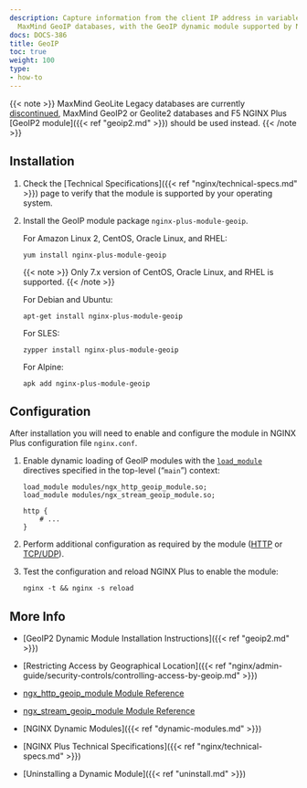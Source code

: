 ```yaml
---
description: Capture information from the client IP address in variables, using the
  MaxMind GeoIP databases, with the GeoIP dynamic module supported by NGINX, Inc.
docs: DOCS-386
title: GeoIP
toc: true
weight: 100
type:
- how-to
---
```


{{< note >}} MaxMind GeoLite Legacy databases are currently [discontinued](https://blog.maxmind.com/2018/01/discontinuation-of-the-geolite-legacy-databases), MaxMind GeoIP2 or Geolite2 databases and F5 NGINX Plus [GeoIP2 module]({{< ref "geoip2.md" >}}) should be used instead. {{< /note >}}

## Installation

1. Check the [Technical Specifications]({{< ref "nginx/technical-specs.md" >}}) page to verify that the module is supported by your operating system.

2. Install the GeoIP module package `nginx-plus-module-geoip`.

   For Amazon Linux 2, CentOS, Oracle Linux, and RHEL:

   ```shell
   yum install nginx-plus-module-geoip
   ```

   {{< note >}} Only 7.x version of CentOS, Oracle Linux, and RHEL is supported. {{< /note >}}


   For Debian and Ubuntu:

   ```shell
   apt-get install nginx-plus-module-geoip
   ```

   For SLES:

   ```shell
   zypper install nginx-plus-module-geoip
   ```

   For Alpine:

   ```shell
   apk add nginx-plus-module-geoip
   ```

## Configuration

After installation you will need to enable and configure the module in NGINX Plus configuration file `nginx.conf`.

1. Enable dynamic loading of GeoIP modules with the [`load_module`](https://nginx.org/en/docs/ngx_core_module.html#load_module) directives specified in the top-level (“`main`”) context:

   ```nginx
   load_module modules/ngx_http_geoip_module.so;
   load_module modules/ngx_stream_geoip_module.so;

   http {
       # ...
   }
   ```

2. Perform additional configuration as required by the module ([HTTP](https://nginx.org/en/docs/http/ngx_http_geoip_module.html) or [TCP/UDP](https://nginx.org/en/docs/stream/ngx_stream_geoip_module.html)).

3. Test the configuration and reload NGINX Plus to enable the module:

   ```shell
   nginx -t && nginx -s reload
   ```

## More Info

- [GeoIP2 Dynamic Module Installation Instructions]({{< ref "geoip2.md" >}})

- [Restricting Access by Geographical Location]({{< ref "nginx/admin-guide/security-controls/controlling-access-by-geoip.md" >}})

- [ngx_http_geoip_module Module Reference](https://nginx.org/en/docs/http/ngx_http_geoip_module.html)

- [ngx_stream_geoip_module Module Reference](https://nginx.org/en/docs/stream/ngx_stream_geoip_module.html)

- [NGINX Dynamic Modules]({{< ref "dynamic-modules.md" >}})

- [NGINX Plus Technical Specifications]({{< ref "nginx/technical-specs.md" >}})

- [Uninstalling a Dynamic Module]({{< ref "uninstall.md" >}})
